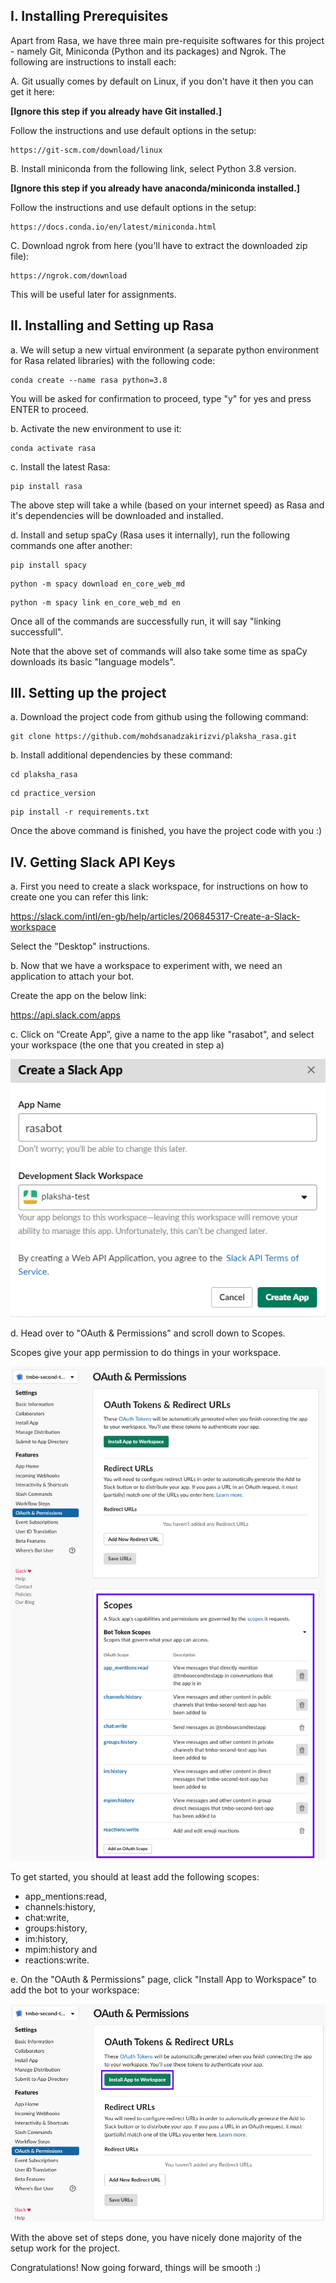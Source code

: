 ## I. Installing Prerequisites

Apart from Rasa, we have three main pre-requisite softwares for this project - namely Git, Miniconda (Python and its packages) and Ngrok. The following are instructions to install each:

A. Git usually comes by default on Linux, if you don't have it then you can get it here: 

**[Ignore this step if you already have Git installed.]**

Follow the instructions and use default options in the setup:
```
https://git-scm.com/download/linux
```

B. Install miniconda from the following link, select Python 3.8 version. 

**[Ignore this step if you already have anaconda/miniconda installed.]**

Follow the instructions and use default options in the setup:

```
https://docs.conda.io/en/latest/miniconda.html
```

C. Download ngrok from here (you'll have to extract the downloaded zip file):

```
https://ngrok.com/download
```
This will be useful later for assignments.

## II. Installing and Setting up Rasa

a. We will setup a new virtual environment (a separate python environment for Rasa related libraries) with the following code:

```
conda create --name rasa python=3.8
```

You will be asked for confirmation to proceed, type "y" for yes and press ENTER to proceed.

b. Activate the new environment to use it:

```
conda activate rasa
```

c. Install the latest Rasa:

```
pip install rasa
```

The above step will take a while (based on your internet speed) as Rasa and it's dependencies will be downloaded and installed.

d. Install and setup spaCy (Rasa uses it internally), run the following commands one after another:
```
pip install spacy
```
```
python -m spacy download en_core_web_md
```
```
python -m spacy link en_core_web_md en
```

Once all of the commands are successfully run, it will say "linking successfull".

Note that the above set of commands will also take some time as spaCy downloads its basic "language models".

## III. Setting up the project

a. Download the project code from github using the following command:

```
git clone https://github.com/mohdsanadzakirizvi/plaksha_rasa.git
```

b. Install additional dependencies by these command:

```
cd plaksha_rasa
```

```
cd practice_version
```

```
pip install -r requirements.txt
```

Once  the above command is finished, you have the project code with you :) 

## IV. Getting Slack API Keys

a. First you need to create a slack workspace,  for instructions on how to create one you can refer this link:

https://slack.com/intl/en-gb/help/articles/206845317-Create-a-Slack-workspace

Select the "Desktop" instructions.

b. Now that we have a workspace to experiment with, we need an application to attach your bot. 

Create the app on the below link:

https://api.slack.com/apps

c. Click on “Create App”, give a name to the app like "rasabot", and select your workspace (the one that you created in step a)

![](images/rasa_chatbot_create_app.PNG)


d. Head over to "OAuth & Permissions" and scroll down to Scopes. 

Scopes give your app permission to do things in your workspace.

![](images/rasa_scopes.png)

To get started, you should at least add the following scopes:

 - app_mentions:read,
 - channels:history,
 - chat:write,
 - groups:history,
 - im:history,
 - mpim:history and
 - reactions:write.

e. On the "OAuth & Permissions" page, click "Install App to Workspace" to add the bot to your workspace:

![](images/slack_install_app_to_workspace.png)


With the above set of steps done, you have nicely done majority of the setup work for the project. 

Congratulations! Now going forward, things will be smooth :)
